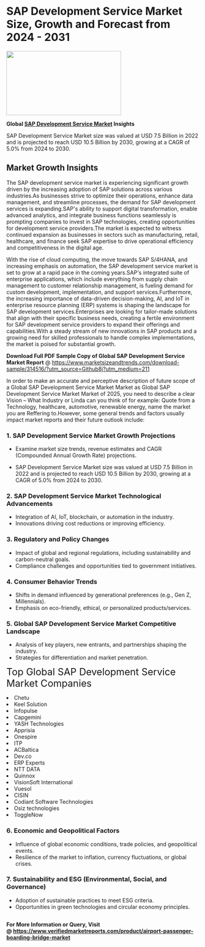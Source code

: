 <H1>SAP Development Service Market Size, Growth and Forecast from 2024 - 2031</H1><img class="aligncenter size-medium wp-image-584254" src="https://thirdeyenews.in/wp-content/uploads/2024/09/Global-Market-Research-300x168.jpeg" alt="" width="300" height="168" /><p><strong>Global&nbsp;<a href="https://www.marketsizeandtrends.com/download-sample/314516/?utm_source=Github8j?utm_medium=211">SAP Development Service Market</a> Insights</strong></p><p>SAP Development Service Market size was valued at USD 7.5 Billion in 2022 and is projected to reach USD 10.5 Billion by 2030, growing at a CAGR of 5.0% from 2024 to 2030.</p><p><h2>Market Growth Insights</h2> <p>The SAP development service market is experiencing significant growth driven by the increasing adoption of SAP solutions across various industries.As businesses strive to optimize their operations, enhance data management, and streamline processes, the demand for SAP development services is expanding.SAP's ability to support digital transformation, enable advanced analytics, and integrate business functions seamlessly is prompting companies to invest in SAP technologies, creating opportunities for development service providers.The market is expected to witness continued expansion as businesses in sectors such as manufacturing, retail, healthcare, and finance seek SAP expertise to drive operational efficiency and competitiveness in the digital age.</p> <p>With the rise of cloud computing, the move towards SAP S/4HANA, and increasing emphasis on automation, the SAP development service market is set to grow at a rapid pace in the coming years.SAP's integrated suite of enterprise applications, which include everything from supply chain management to customer relationship management, is fueling demand for custom development, implementation, and support services.Furthermore, the increasing importance of data-driven decision-making, AI, and IoT in enterprise resource planning (ERP) systems is shaping the landscape for SAP development services.Enterprises are looking for tailor-made solutions that align with their specific business needs, creating a fertile environment for SAP development service providers to expand their offerings and capabilities.With a steady stream of new innovations in SAP products and a growing need for skilled professionals to handle complex implementations, the market is poised for substantial growth.<p><span class=""><strong>Download Full PDF Sample Copy of Global SAP Development Service Market Report</strong> @ <a href="https://www.marketsizeandtrends.com/download-sample/314516/?utm_source=Github8j?utm_medium=211" target="_blank">https://www.marketsizeandtrends.com/download-sample/314516/?utm_source=Github8j?utm_medium=211</a></span></p><p>In order to make an accurate and perceptive description of future scope of a Global&nbsp;SAP Development Service Market Market as Global&nbsp;SAP Development Service Market Market of 2025, you need to describe a clear Vision &ndash; What Industry or Linda can you think of for example: Quote from a Technology, healthcare, automotive, renewable energy, name the market you are Reffering to.However, some general trends and factors usually impact market reports and their future outlook include:</p><h3>1.&nbsp;<strong>SAP Development Service Market Growth Projections</strong></h3><ul><li>Examine market size trends, revenue estimates and CAGR (Compounded Annual Growth Rate) projections.</li><li><p>SAP Development Service Market size was valued at USD 7.5 Billion in 2022 and is projected to reach USD 10.5 Billion by 2030, growing at a CAGR of 5.0% from 2024 to 2030.</p></li></ul><h3>2.&nbsp;<strong>SAP Development Service Market Technological Advancements</strong></h3><ul><li>Integration of AI, IoT, blockchain, or automation in the industry.</li><li>Innovations driving cost reductions or improving efficiency.</li></ul><h3>3.&nbsp;<strong>Regulatory and Policy Changes</strong></h3><ul><li>Impact of global and regional regulations, including sustainability and carbon-neutral goals.</li><li>Compliance challenges and opportunities tied to government initiatives.</li></ul><h3>4.&nbsp;<strong>Consumer Behavior Trends</strong></h3><ul><li>Shifts in demand influenced by generational preferences (e.g., Gen Z, Millennials).</li><li>Emphasis on eco-friendly, ethical, or personalized products/services.</li></ul><h3>5.&nbsp;<strong>Global SAP Development Service Market Competitive Landscape</strong></h3><ul><li>Analysis of key players, new entrants, and partnerships shaping the industry.</li><li>Strategies for differentiation and market penetration.</li></ul><p data-pm-slice="1 1 []"><span style="color: inherit; font-family: inherit; font-size: 25px;">Top Global SAP Development Service Market Companies</span></p><div class="" data-test-id=""><p><li>Chetu</li><li> Keel Solution</li><li> Infopulse</li><li> Capgemini</li><li> YASH Technologies</li><li> Apprisia</li><li> Onespire</li><li> ITP</li><li> ACBaltica</li><li> Dev.co</li><li> ERP Experts</li><li> NTT DATA</li><li> Quinnox</li><li> VisionSoft International</li><li> Vuesol</li><li> CISIN</li><li> Codiant Software Technologies</li><li> Osiz technologies</li><li> ToggleNow</li></p></div><h3>6.&nbsp;<strong>Economic and Geopolitical Factors</strong></h3><ul><li>Influence of global economic conditions, trade policies, and geopolitical events.</li><li>Resilience of the market to inflation, currency fluctuations, or global crises.</li></ul><h3>7.&nbsp;<strong>Sustainability and ESG (Environmental, Social, and Governance)</strong></h3><ul><li>Adoption of sustainable practices to meet ESG criteria.</li><li>Opportunities in green technologies and circular economy principles.</li></ul><h2><strong style="font-size: 14px;">For More Information or Query, Visit @&nbsp;</strong><a style="background-color: #ffffff; font-size: 14px;" href="https://www.marketsizeandtrends.com/report/sap-development-service-market/" target="_blank">https://www.verifiedmarketreports.com/product/airport-passenger-boarding-bridge-market</a></h2>